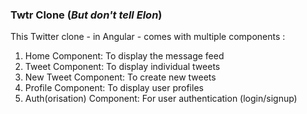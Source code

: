 <h3>Twtr Clone (<i>But don't tell Elon</i>)</h3>

This Twitter clone - in Angular - comes with multiple components : 
<ol>
<li>Home Component: To display the message feed</li>
<li>Tweet Component: To display individual tweets</li>
<li>New Tweet Component: To create new tweets</li>
<li>Profile Component: To display user profiles</li>
<li>Auth(orisation) Component: For user authentication (login/signup)</li>
</ol>
